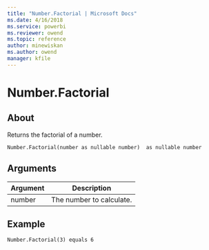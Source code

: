 ```yaml
---
title: "Number.Factorial | Microsoft Docs"
ms.date: 4/16/2018
ms.service: powerbi
ms.reviewer: owend
ms.topic: reference
author: minewiskan
ms.author: owend
manager: kfile
---
```

# Number.Factorial

  
## About  
Returns the factorial of a number.  
  
```  
Number.Factorial(number as nullable number)  as nullable number  
```  
  
## Arguments  
  
|Argument|Description|  
|------------|---------------|  
|number|The number to calculate.|  
  
## <a name="__goback"></a>Example  
  
```  
Number.Factorial(3) equals 6  
```  
